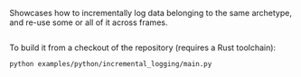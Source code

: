 <!--[metadata]
title = "Incremental logging"
tags = ["3D", "API example"]
thumbnail = "https://static.rerun.io/incremental_logging/b7a2bd889b09c3840f56dc31bd6d677934ab3126/480w.png"
thumbnail_dimensions = [480, 301]
-->

Showcases how to incrementally log data belonging to the same archetype, and re-use some or all of it across frames.

<picture data-inline-viewer="examples/incremental_logging">
  <img src="https://static.rerun.io/incremental_logging/b7a2bd889b09c3840f56dc31bd6d677934ab3126/full.png" alt="">
  <source media="(max-width: 480px)" srcset="https://static.rerun.io/incremental_logging/b7a2bd889b09c3840f56dc31bd6d677934ab3126/480w.png">
  <source media="(max-width: 768px)" srcset="https://static.rerun.io/incremental_logging/b7a2bd889b09c3840f56dc31bd6d677934ab3126/768w.png">
  <source media="(max-width: 1024px)" srcset="https://static.rerun.io/incremental_logging/b7a2bd889b09c3840f56dc31bd6d677934ab3126/1024w.png">
  <source media="(max-width: 1200px)" srcset="https://static.rerun.io/incremental_logging/b7a2bd889b09c3840f56dc31bd6d677934ab3126/1200w.png">
</picture>

To build it from a checkout of the repository (requires a Rust toolchain):
```bash
python examples/python/incremental_logging/main.py
```
